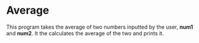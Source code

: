 # Average
This program takes the average of two numbers inputted by the user, **num1** and **num2**. It the calculates the average of the two and prints it.